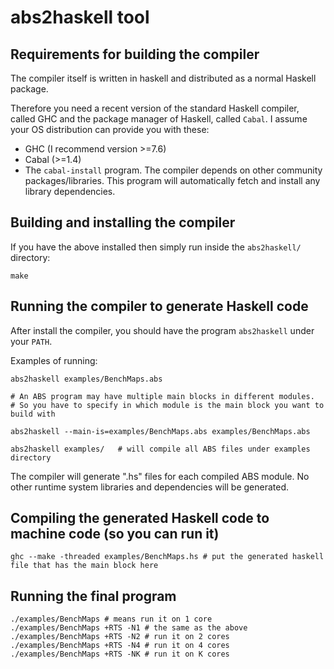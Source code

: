 # abs2haskell tool



## Requirements for building the compiler

The compiler itself is written
in haskell and distributed as a normal Haskell package.

Therefore you need a recent version of the standard Haskell compiler, called GHC
and the package manager of Haskell, called `Cabal`. I assume your OS distribution
can provide you with these:

- GHC (I recommend version >=7.6)
- Cabal (>=1.4)
- The `cabal-install` program. The compiler depends on other community
packages/libraries. This program will automatically fetch
and install any library dependencies.

## Building and installing the compiler

If you have the above installed then simply run inside the `abs2haskell/` directory:

~~~
make
~~~

## Running the compiler to generate Haskell code

After install the compiler, you should
have the program `abs2haskell` under your `PATH`.

Examples of running:

~~~
abs2haskell examples/BenchMaps.abs 

# An ABS program may have multiple main blocks in different modules. 
# So you have to specify in which module is the main block you want to build with

abs2haskell --main-is=examples/BenchMaps.abs examples/BenchMaps.abs 

abs2haskell examples/   # will compile all ABS files under examples directory

~~~


The compiler will generate ".hs" files for each compiled ABS module.
No other runtime system libraries and dependencies will be generated.



## Compiling the generated Haskell code to machine code (so you can run it)

~~~
ghc --make -threaded examples/BenchMaps.hs # put the generated haskell file that has the main block here
~~~

## Running the final program

~~~
./examples/BenchMaps # means run it on 1 core
./examples/BenchMaps +RTS -N1 # the same as the above
./examples/BenchMaps +RTS -N2 # run it on 2 cores
./examples/BenchMaps +RTS -N4 # run it on 4 cores
./examples/BenchMaps +RTS -NK # run it on K cores
~~~
